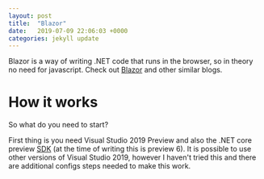 ```yaml
---
layout: post
title:  "Blazor"
date:   2019-07-09 22:06:03 +0000
categories: jekyll update
---
```

Blazor is a way of writing .NET code that runs in the browser, so in theory no need for javascript. Check out [Blazor][1] and other similar blogs.

[1]: https://dotnet.microsoft.com/apps/aspnet/web-apps/client
[2]: https://dotnet.microsoft.com/download/dotnet-core/3.0

# How it works

So what do you need to start? 

First thing is you need Visual Studio 2019 Preview and also the .NET core preview [SDK][2]  (at the time of writing this is preview 6). It is possible to use other versions of Visual Studio 2019, however I haven't tried this and there are additional configs steps needed to make this work. 

